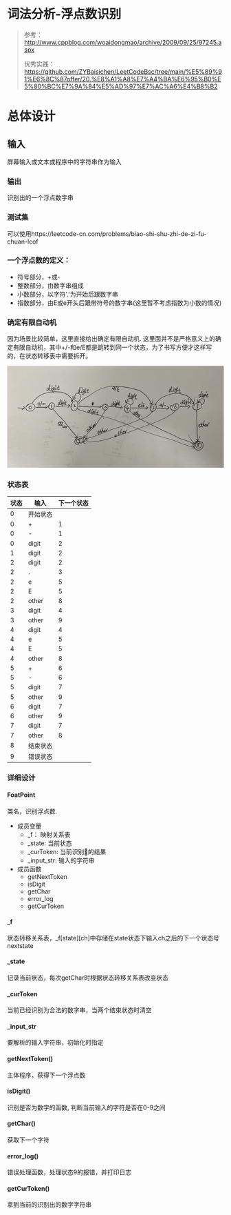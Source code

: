 <!--
 * @Author: baisichen
 * @Date: 2021-05-19 20:41:10
 * @LastEditTime: 2021-05-21 16:40:23
 * @LastEditors: baisichen
 * @Description: 
-->
# 词法分析-浮点数识别
> 参考：http://www.cppblog.com/woaidongmao/archive/2009/09/25/97245.aspx
> 
> 优秀实践：https://github.com/ZYBaisichen/LeetCodeBsc/tree/main/%E5%89%91%E6%8C%87offer/20.%E8%A1%A8%E7%A4%BA%E6%95%B0%E5%80%BC%E7%9A%84%E5%AD%97%E7%AC%A6%E4%B8%B2

# 总体设计

## 输入
屏幕输入或文本或程序中的字符串作为输入
### 输出
识别出的一个浮点数字串
### 测试集
可以使用https://leetcode-cn.com/problems/biao-shi-shu-zhi-de-zi-fu-chuan-lcof

### 一个浮点数的定义：
- 符号部分，+或-
- 整数部分，由数字串组成
- 小数部分，以字符'.'为开始后跟数字串
- 指数部分，由E或e开头后跟带符号的数字串(这里暂不考虑指数为小数的情况)

### 确定有限自动机
因为场景比较简单，这里直接给出确定有限自动机. 这里面并不是严格意义上的确定有限自动机，其中+/-和e/E都是跳转到同一个状态，为了书写方便才这样写的，在状态转移表中需要拆开。
<div align=center>
<img src="https://github.com/ZYBaisichen/MarkdownImages/blob/main/float_digit_finite_automata.jpeg" />
</div>

### 状态表
|状态|输入|下一个状态|
|---|---|---|
|0|开始状态||
|0|+|1|
|0|-|1|
|0|digit|2|
|1|digit|2|
|2|digit|2|
|2|.|3|
|2|e|5|
|2|E|5|
|2|other|8|
|3|digit|4|
|3|other|9|
|4|digit|4|
|4|e|5|
|4|E|5|
|4|other|8|
|5|+|6|
|5|-|6|
|5|digit|7|
|5|other|9|
|6|digit|7|
|6|other|9|
|7|digit|7|
|7|other|8|
|8|结束状态||
|9|错误状态||

### 详细设计
#### FoatPoint
类名，识别浮点数.
- 成员变量
  - _f： 映射关系表
  - _state: 当前状态
  - _curToken: 当前识别的结果
  - _input_str: 输入的字符串
- 成员函数
  - getNextToken
  - isDigit
  - getChar
  - error_log
  - getCurToken

#### _f
状态转移关系表，_f[state][ch]中存储在state状态下输入ch之后的下一个状态号nextstate

#### _state 
记录当前状态，每次getChar时根据状态转移关系表改变状态

#### _curToken
当前已经识别为合法的数字串，当两个结束状态时清空

#### _input_str
要解析的输入字符串，初始化时指定

#### getNextToken()
主体程序，获得下一个浮点数

#### isDigit()
识别是否为数字的函数, 判断当前输入的字符是否在0-9之间

#### getChar()
获取下一个字符

#### error_log()
错误处理函数，处理状态9的报错，并打印日志

#### getCurToken()
拿到当前的识别出的数字字符串

